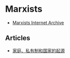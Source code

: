# Marxists

- [Marxists Internet Archive](https://www.marxists.org/)

## Articles

- [家庭、私有制和国家的起源](https://www.marxists.org/chinese/engels/marxist.org-chinese-engels-1884-3.htm)

